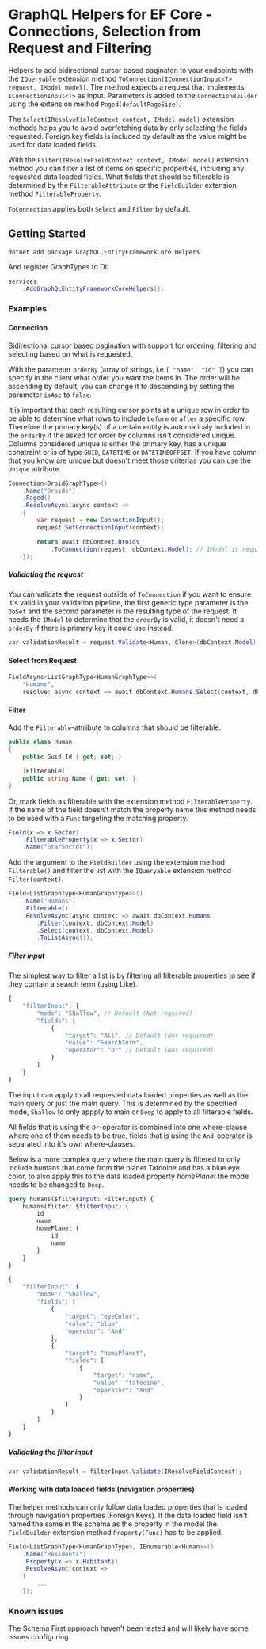 # GraphQL Helpers for EF Core - Connections, Selection from Request and Filtering

Helpers to add bidirectional cursor based paginaton to your endpoints with the `IQueryable` extension method `ToConnection(IConnectionInput<T> request, IModel model)`. The method expects a request that implements `IConnectionInput<T>` as input. Parameters is added to the `ConnectionBuilder` using the extension method `Paged(defaultPageSize)`.

The `Select(IResolveFieldContext context, IModel model)` extension methods helps you to avoid overfetching data by only selecting the fields requested. Foreign key fields is included by default as the value might be used for data loaded fields.

With the `Filter(IResolveFieldContext context, IModel model)` extension method you can filter a list of items on specific properties, including any requested data loaded fields. What fields that should be filterable is determined by the `FilterableAttribute` or the `FieldBuilder` extension method `FilterableProperty`.

`ToConnection` applies both `Select` and `Filter` by default.

## Getting Started

```
dotnet add package GraphQL.EntityFrameworkCore.Helpers
```

And register GraphTypes to DI:

```c#
services
    .AddGraphQLEntityFrameworkCoreHelpers();
```

### Examples

#### Connection

Bidirectional cursor based pagination with support for ordering, filtering and selecting based on what is requested.

With the parameter `orderBy` (array of strings, i.e `[ "name", "id" ]`) you can specify in the client what order you want the items in. The order will be ascending by default, you can change it to descending by setting the parameter `isAsc` to `false`.

It is important that each resulting cursor points at a unique row in order to be able to determine what rows to include `before` or `after` a specific row. Therefore the primary key(s) of a certain entity is automaticaly included in the `orderBy` if the asked for order by columns isn't considered unique. Columns considered unique is either the primary key, has a unique constraint or is of type `GUID`, `DATETIME` or `DATETIMEOFFSET`. If you have column that you know are unique but doesn't meet those criterias you can use the `Unique` attribute.

```c#
Connection<DroidGraphType>()
    .Name("Droids")
    .Paged()
    .ResolveAsync(async context =>
    {
        var request = new ConnectionInput();
        request.SetConnectionInput(context);

        return await dbContext.Droids
            .ToConnection(request, dbContext.Model); // IModel is required for Select from Request
    });
```


##### Validating the request

You can validate the request outside of `ToConnection` if you want to ensure it's valid in your validation pipeline, the first generic type parameter is the `DbSet` and the second parameter is the resulting type of the request. It needs the `IModel` to determine that the `orderBy` is valid, it doesn't need a `orderBy` if there is primary key it could use instead.

```c#
var validationResult = request.Validate<Human, Clone>(dbContext.Model);
```

#### Select from Request

```c#
FieldAsync<ListGraphType<HumanGraphType>>(
    "Humans",
    resolve: async context => await dbContext.Humans.Select(context, dbContext.Model).ToListAsync());
```

#### Filter

Add the `Filterable`-attribute to columns that should be filterable.

```c#
public class Human
{
    public Guid Id { get; set; }

    [Filterable]
    public string Name { get; set; }
}
```
Or, mark fields as filterable with the extension method `FilterableProperty`. If the name of the field doesn't match the property name this method needs to be used with a `Func` targeting the matching property.

```c#
Field(x => x.Sector)
    .FilterableProperty(x => x.Sector)
    .Name("StarSector");
```

Add the argument to the `FieldBuilder` using the extension method `Filterable()` and filter the list with the `IQueryable` extension method `Filter(context)`.

```c#
Field<ListGraphType<HumanGraphType>>()
    .Name("Humans")
    .Filterable()
    .ResolveAsync(async context => await dbContext.Humans
        .Filter(context, dbContext.Model)
        .Select(context, dbContext.Model)
        .ToListAsync());
```

##### Filter input

The simplest way to filter a list is by filtering all filterable properties to see if they contain a search term (using Like).

```javascript
{
    "filterInput": {
        "mode": "Shallow", // Default (Not required)
        "fields": [
            {
                "target": "All", // Default (Not required)
                "value": "SearchTerm",
                "operator": "Or" // Default (Not required)
            }
        ]
    }
}
```

The input can apply to all requested data loaded properties as well as the main query or just the main query. This is determined by the specified mode, `Shallow` to only appply to main or `Deep` to apply to all filterable fields.

All fields that is using the `Or`-operator is combined into one where-clause where one of them needs to be true, fields that is using the `And`-operator is separated into it's own where-clauses.

Below is a more complex query where the main query   is filtered to only include humans that come from the planet Tatooine and has a blue eye color, to also apply this to the data loaded property _homePlanet_ the mode needs to be changed to `Deep`.

```graphql
query humans($filterInput: FilterInput) {
    humans(filter: $filterInput) {
        id
        name
        homePlanet {
            id
            name
        }
    }
}
```

```javascript
{
    "filterInput": {
        "mode": "Shallow",
        "fields": [
            {
                "target": "eyeColor",
                "value": "blue",
                "operator": "And"
            },
            {
                "target": "homePlanet",
                "fields": [
                    {
                        "target": "name",
                        "value": "tatooine",
                        "operator": "And"
                    }
                ]
            }
        ]
    }
}
```

##### Validating the filter input

```c#
var validationResult = filterInput.Validate(IResolveFieldContext);
```

#### Working with data loaded fields (navigation properties)

The helper methods can only follow data loaded properties that is loaded through navigation properties (Foreign Keys). If the data loaded field isn't named the same in the schema as the property in the model the `FieldBuilder` extension method `Property(Func)` has to be applied.

```c#
Field<ListGraphType<HumanGraphType>, IEnumerable<Human>>()
    .Name("Residents")
    .Property(x => x.Habitants)
    .ResolveAsync(context =>
    {
        ...
    });
```

### Known issues

The Schema First approach haven't been tested and will likely have some issues configuring. 